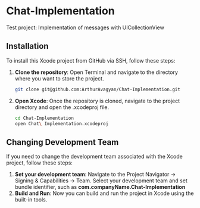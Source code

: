 # Chat-Implementation
Test project: Implementation of messages with UICollectionView

## Installation
To install this Xcode project from GitHub via SSH, follow these steps:

1. **Clone the repository**: Open Terminal and navigate to the directory where you want to store the project.
   ```bash
   git clone git@github.com:ArthurAvagyan/Chat-Implementation.git
2. **Open Xcode**: Once the repository is cloned, navigate to the project directory and open the .xcodeproj file.
   ```bash 
   cd Chat-Implementation
   open Chat\ Implementation.xcodeproj

## Changing Development Team

If you need to change the development team associated with the Xcode project, follow these steps:

1. **Set your development team**: Navigate to the Project Navigator -> Signing & Capabilities -> Team. Select your development team and set bundle identifier, such as **com.companyName.Chat-Implementation**
2. **Build and Run**: Now you can build and run the project in Xcode using the built-in tools.
